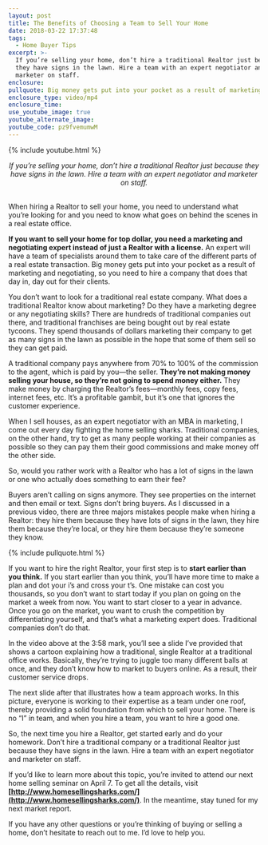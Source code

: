 ```yaml
---
layout: post
title: The Benefits of Choosing a Team to Sell Your Home
date: 2018-03-22 17:37:48
tags:
  - Home Buyer Tips
excerpt: >-
  If you’re selling your home, don’t hire a traditional Realtor just because
  they have signs in the lawn. Hire a team with an expert negotiator and
  marketer on staff.
enclosure:
pullquote: Big money gets put into your pocket as a result of marketing and negotiating.
enclosure_type: video/mp4
enclosure_time:
use_youtube_image: true
youtube_alternate_image:
youtube_code: pz9fvemumwM
---
```


{% include youtube.html %}

<center><em>If you&rsquo;re selling your home, don&rsquo;t hire a traditional Realtor just because they have signs in the lawn. Hire a team with an expert negotiator and marketer on staff.</em></center>

<center>&nbsp;</center>

When hiring a Realtor to sell your home, you need to understand what you’re looking for and you need to know what goes on behind the scenes in a real estate office.

**If you want to sell your home for top dollar, you need a marketing and negotiating expert instead of just a Realtor with a license.** An expert will have a team of specialists around them to take care of the different parts of a real estate transaction. Big money gets put into your pocket as a result of marketing and negotiating, so you need to hire a company that does that day in, day out for their clients.&nbsp;

You don’t want to look for a traditional real estate company. What does a traditional Realtor know about marketing? Do they have a marketing degree or any negotiating skills? There are hundreds of traditional companies out there, and traditional franchises are being bought out by real estate tycoons. They spend thousands of dollars marketing their company to get as many signs in the lawn as possible in the hope that some of them sell so they can get paid.&nbsp;

A traditional company pays anywhere from 70% to 100% of the commission to the agent, which is paid by you—the seller. **They’re not making money selling your house, so they’re not going to spend money either.** They make money by charging the Realtor’s fees—monthly fees, copy fees, internet fees, etc. It’s a profitable gambit, but it’s one that ignores the customer experience.&nbsp;

When I sell houses, as an expert negotiator with an MBA in marketing, I come out every day fighting the home selling sharks. Traditional companies, on the other hand, try to get as many people working at their companies as possible so they can pay them their good commissions and make money off the other side.&nbsp;

So, would you rather work with a Realtor who has a lot of signs in the lawn or one who actually does something to earn their fee?&nbsp;

Buyers aren’t calling on signs anymore. They see properties on the internet and then email or text. Signs don’t bring buyers. As I discussed in a previous video, there are three majors mistakes people make when hiring a Realtor: they hire them because they have lots of signs in the lawn, they hire them because they’re local, or they hire them because they’re someone they know.

{% include pullquote.html %}

If you want to hire the right Realtor, your first step is to **start earlier than you think.** If you start earlier than you think, you’ll have more time to make a plan and dot your i’s and cross your t’s. One mistake can cost you thousands, so you don’t want to start today if you plan on going on the market a week from now. You want to start closer to a year in advance. Once you go on the market, you want to crush the competition by differentiating yourself, and that’s what a marketing expert does. Traditional companies don’t do that.&nbsp;

In the video above at the 3:58 mark, you’ll see a slide I’ve provided that shows a cartoon explaining how a traditional, single Realtor at a traditional office works. Basically, they’re trying to juggle too many different balls at once, and they don’t know how to market to buyers online. As a result, their customer service drops.&nbsp;

The next slide after that illustrates how a team approach works. In this picture, everyone is working to their expertise as a team under one roof, thereby providing a solid foundation from which to sell your home. There is no “I” in team, and when you hire a team, you want to hire a good one.

So, the next time you hire a Realtor, get started early and do your homework. Don’t hire a traditional company or a traditional Realtor just because they have signs in the lawn. Hire a team with an expert negotiator and marketer on staff.&nbsp;

If you’d like to learn more about this topic, you’re invited to attend our next home selling seminar on April 7. To get all the details, visit **[http://www.homesellingsharks.com/](http://www.homesellingsharks.com/)**. In the meantime, stay tuned for my next market report.&nbsp;

If you have any other questions or you’re thinking of buying or selling a home, don’t hesitate to reach out to me. I’d love to help you.<br>&nbsp;